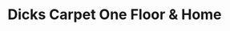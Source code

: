 ---
title: "Dicks Carpet One Floor & Home"
url: /diamond-springs/dicks-carpet-one-floor-and-home/
shop: carpet
---